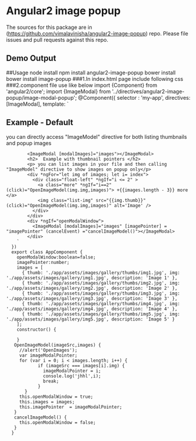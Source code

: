 Angular2 image popup
=========

The sources for this package are in (https://github.com/vimalavinisha/angular2-image-popup) repo. Please file issues and pull requests against this repo.

## Demo Output

##Usage
    node install
      npm install angular2-image-popup
    bower install
      bower install image-popup
###1.In index.html page include following css 
      <link rel="stylesheet" type="text/css" href="directives/angular2-image-popup/css/style.css">
      <link rel="stylesheet" type="text/css" href="node_modules/font-awesome/css/font-awesome.css">
      <link rel="stylesheet" type="text/css" href="app/assets/css/main.css">
###2.component file use like below
      import {Component} from 'angular2/core';
      import {ImageModal} from '../directives/angular2-image-popup/image-modal-popup';
      @Component({
          selector : 'my-app',
          directives: [ImageModal],
          template:  `
            <h2> Example - Default</h2>
            <p> you can directly access "ImageModel" directive for both listing thumbnails and popup images</p>

            <ImageModal [modalImages]="images"></ImageModal>
            <h2>  Example with thumbnail pointers </h2>
            <p> you can list images in your file and then calling "ImageModel" directive to show images on popup only</p>
            <div *ngFor="let img of images; let i= index"> 
              <div class="float-left" *ngIf="i <= 2" >
                <a class="more" *ngIf="i==2" (click)="OpenImageModel(img.img,images)"> +{{images.length - 3}} more </a> 
                <img class="list-img" src="{{img.thumb}}"(click)="OpenImageModel(img.img,images)" alt='Image' />
              </div>
            </div>
            <div *ngIf="openModalWindow">
              <ImageModal [modalImages]="images" [imagePointer] = "imagePointer" (cancelEvent) ="cancelImageModel()"></ImageModal>
            </div>
        `    
      })
      export class AppComponent {
        openModalWindow:boolean=false;
        imagePointer:number;
        images = [
          { thumb: './app/assets/images/gallery/thumbs/img1.jpg', img: './app/assets/images/gallery/img1.jpg', description: 'Image 1' },
          { thumb: './app/assets/images/gallery/thumbs/img2.jpg', img: './app/assets/images/gallery/img2.jpg', description: 'Image 2' },
          { thumb: './app/assets/images/gallery/thumbs/img3.jpg', img: './app/assets/images/gallery/img3.jpg', description: 'Image 3' },
          { thumb: './app/assets/images/gallery/thumbs/img4.jpg', img: './app/assets/images/gallery/img4.jpg', description: 'Image 4' },
          { thumb: './app/assets/images/gallery/thumbs/img5.jpg', img: './app/assets/images/gallery/img5.jpg', description: 'Image 5' }
        ];
        constructor() {

        }
       OpenImageModel(imageSrc,images) {
         //alert('OpenImages');
         var imageModalPointer;
         for (var i = 0; i < images.length; i++) {
                if (imageSrc === images[i].img) {
                  imageModalPointer = i;
                  console.log('jhhl',i);
                  break;
                }
           }
         this.openModalWindow = true;
         this.images = images;
         this.imagePointer  = imageModalPointer;
       }
       cancelImageModel() {
         this.openModalWindow = false;
       }
      }
